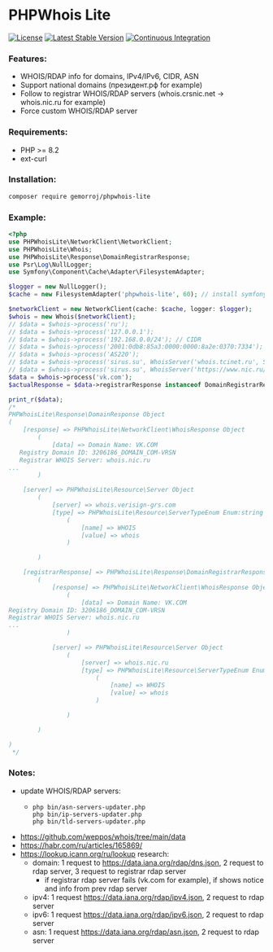 # PHPWhois Lite

[![License](https://poser.pugx.org/gemorroj/phpwhois-lite/license)](https://packagist.org/packages/gemorroj/phpwhois-lite)
[![Latest Stable Version](https://poser.pugx.org/gemorroj/phpwhois-lite/v/stable)](https://packagist.org/packages/gemorroj/phpwhois-lite)
[![Continuous Integration](https://github.com/Gemorroj/phpwhois-lite/workflows/Continuous%20Integration/badge.svg)](https://github.com/Gemorroj/phpwhois-lite/actions?query=workflow%3A%22Continuous+Integration%22)

### Features:
- WHOIS/RDAP info for domains, IPv4/IPv6, CIDR, ASN
- Support national domains (президент.рф for example)
- Follow to registrar WHOIS/RDAP servers (whois.crsnic.net -> whois.nic.ru for example)
- Force custom WHOIS/RDAP server

### Requirements:
- PHP >= 8.2
- ext-curl

### Installation:
```bash
composer require gemorroj/phpwhois-lite
```

### Example:

```php
<?php
use PHPWhoisLite\NetworkClient\NetworkClient;
use PHPWhoisLite\Whois;
use PHPWhoisLite\Response\DomainRegistrarResponse;
use Psr\Log\NullLogger;
use Symfony\Component\Cache\Adapter\FilesystemAdapter;

$logger = new NullLogger();
$cache = new FilesystemAdapter('phpwhois-lite', 60); // install symfony/cache

$networkClient = new NetworkClient(cache: $cache, logger: $logger);
$whois = new Whois($networkClient);
// $data = $whois->process('ru');
// $data = $whois->process('127.0.0.1');
// $data = $whois->process('192.168.0.0/24'); // CIDR
// $data = $whois->process('2001:0db8:85a3:0000:0000:8a2e:0370:7334');
// $data = $whois->process('AS220');
// $data = $whois->process('sirus.su', WhoisServer('whois.tcinet.ru', ServerTypeEnum::WHOIS)); // custom WHOIS server
// $data = $whois->process('sirus.su', WhoisServer('https://www.nic.ru/rdap', ServerTypeEnum::RDAP)); // custom RDAP server
$data = $whois->process('vk.com');
$actualResponse = $data->registrarResponse instanceof DomainRegistrarResponse ? $data->registrarResponse->response : $data->response;

print_r($data);
/*
PHPWhoisLite\Response\DomainResponse Object
(
    [response] => PHPWhoisLite\NetworkClient\WhoisResponse Object
        (
            [data] => Domain Name: VK.COM
   Registry Domain ID: 3206186_DOMAIN_COM-VRSN
   Registrar WHOIS Server: whois.nic.ru
...
        )

    [server] => PHPWhoisLite\Resource\Server Object
        (
            [server] => whois.verisign-grs.com
            [type] => PHPWhoisLite\Resource\ServerTypeEnum Enum:string
                (
                    [name] => WHOIS
                    [value] => whois
                )

        )

    [registrarResponse] => PHPWhoisLite\Response\DomainRegistrarResponse Object
        (
            [response] => PHPWhoisLite\NetworkClient\WhoisResponse Object
                (
                    [data] => Domain Name: VK.COM
Registry Domain ID: 3206186_DOMAIN_COM-VRSN
Registrar WHOIS Server: whois.nic.ru
...
                )

            [server] => PHPWhoisLite\Resource\Server Object
                (
                    [server] => whois.nic.ru
                    [type] => PHPWhoisLite\Resource\ServerTypeEnum Enum:string
                        (
                            [name] => WHOIS
                            [value] => whois
                        )

                )

        )

)
 */
```

### Notes:
- update WHOIS/RDAP servers:
  - ```shell
    php bin/asn-servers-updater.php
    php bin/ip-servers-updater.php
    php bin/tld-servers-updater.php
    ```
- https://github.com/weppos/whois/tree/main/data
- https://habr.com/ru/articles/165869/
- https://lookup.icann.org/ru/lookup research:
    - domain: 1 request to https://data.iana.org/rdap/dns.json, 2 request to rdap server, 3 request to registrar rdap server
        - if registrar rdap server fails (vk.com for example), if shows notice and info from prev rdap server
    - ipv4: 1 request https://data.iana.org/rdap/ipv4.json, 2 request to rdap server
    - ipv6: 1 request https://data.iana.org/rdap/ipv6.json, 2 request to rdap server
    - asn: 1 request https://data.iana.org/rdap/asn.json, 2 request to rdap server
